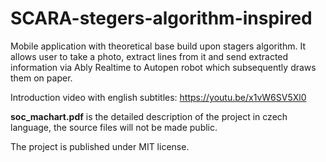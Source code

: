 # SCARA-stegers-algorithm-inspired
Mobile application with theoretical base build upon stagers algorithm. It allows user to take a photo, extract lines from it and send extracted information via Ably Realtime to Autopen robot which subsequently draws them on paper.

Introduction video with english subtitles: https://youtu.be/x1vW6SV5Xl0

**soc_machart.pdf** is the detailed description of the project in czech language, the source files will not be made public.

The project is published under MIT license.
